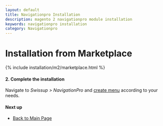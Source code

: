 ```yaml
---
layout: default
title: Navigationpro Installation
description: magento 2 navigationpro module installation
keywords: navigationpro installation
category: Navigationpro
---
```


# Installation from Marketplace

{% include installation/m2/marketplace.html %}

#### 2. Complete the installation

Navigate to _Swissup > NavigationPro_ and
[create menu](/m2/extensions/navigationpro/create-menu/) according to your needs.

#### Next up

 -  [Back to Main Page](/m2/extensions/navigationpro/)

